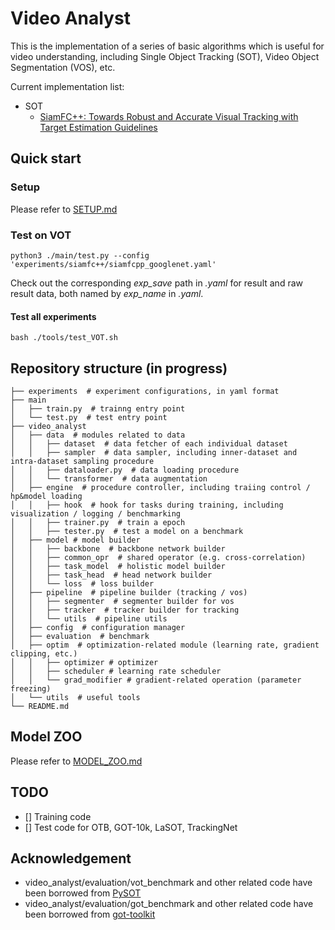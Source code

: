 # Video Analyst
This is the implementation of a series of basic algorithms which is useful for video understanding, including Single Object Tracking (SOT), Video Object Segmentation (VOS), etc.

Current implementation list:
* SOT
    * [SiamFC++: Towards Robust and Accurate Visual Tracking with Target Estimation Guidelines](https://arxiv.org/abs/1911.06188) 


## Quick start
### Setup
Please refer to [SETUP.md](docs/SETUP.md)

### Test on VOT
```
python3 ./main/test.py --config 'experiments/siamfc++/siamfcpp_googlenet.yaml'
```
Check out the corresponding _exp_save_ path in _.yaml_ for result and raw result data, both named by _exp_name_ in _.yaml_.

#### Test all experiments
```
bash ./tools/test_VOT.sh
```

## Repository structure (in progress)
```
├── experiments  # experiment configurations, in yaml format
├── main
│   ├── train.py  # trainng entry point
│   └── test.py  # test entry point
├── video_analyst
│   ├── data  # modules related to data
│   │   ├── dataset  # data fetcher of each individual dataset
│   │   ├── sampler  # data sampler, including inner-dataset and intra-dataset sampling procedure
│   │   ├── dataloader.py  # data loading procedure
│   │   └── transformer  # data augmentation
│   ├── engine  # procedure controller, including traiing control / hp&model loading
│   │   ├── hook  # hook for tasks during training, including visualization / logging / benchmarking
│   │   ├── trainer.py  # train a epoch
│   │   ├── tester.py  # test a model on a benchmark
│   ├── model # model builder
│   │   ├── backbone  # backbone network builder
│   │   ├── common_opr  # shared operator (e.g. cross-correlation)
│   │   ├── task_model  # holistic model builder
│   │   ├── task_head  # head network builder
│   │   └── loss  # loss builder
│   ├── pipeline  # pipeline builder (tracking / vos)
│   │   ├── segmenter  # segmenter builder for vos
│   │   ├── tracker  # tracker builder for tracking
│   │   └── utils  # pipeline utils
│   ├── config  # configuration manager
│   ├── evaluation  # benchmark
│   ├── optim  # optimization-related module (learning rate, gradient clipping, etc.)
│   │   ├── optimizer # optimizer
│   │   ├── scheduler # learning rate scheduler
│   │   └── grad_modifier # gradient-related operation (parameter freezing)
│   └── utils  # useful tools
└── README.md
```

## Model ZOO
Please refer to [MODEL_ZOO.md](docs/MODEL_ZOO.md)

## TODO
* [] Training code
* [] Test code for OTB, GOT-10k, LaSOT, TrackingNet

## Acknowledgement
* video_analyst/evaluation/vot_benchmark and other related code have been borrowed from [PySOT](https://github.com/STVIR/pysot)
* video_analyst/evaluation/got_benchmark and other related code have been borrowed from [got-toolkit](https://github.com/got-10k/toolkit.git)
